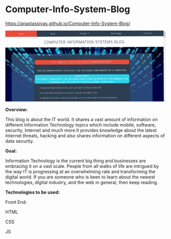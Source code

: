 # Computer-Info-System-Blog
https://anastassiyas.github.io/Computer-Info-System-Blog/



![image](https://raw.githubusercontent.com/anastassiyas/Computer-Info-System-Blog/main/images/blog%20(2).png)

**Overview:**

This blog is  about the IT world. It shares a vast amount of information on different Information Technology topics which include mobile, software, security, Internet and much more.It provides knowledge about the latest Internet threats, hacking and also shares information on different aspects of data security.

**Goal:**

Information Technology is the current big thing and businesses are embracing it on a vast scale. People from all walks of life are intrigued by the way IT is progressing at an overwhelming rate and transforming the digital world. If you are someone who is keen to learn about the newest technologies, digital industry, and the web in general, then keep reading.

**Technologies to be used:**


Front End: 

HTML

CSS

JS


